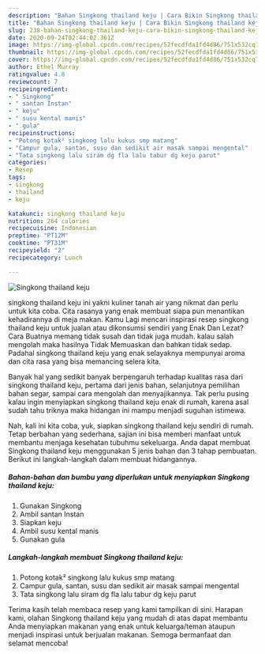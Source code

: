 ```yaml
---
description: "Bahan Singkong thailand keju | Cara Bikin Singkong thailand keju Yang Enak Dan Mudah"
title: "Bahan Singkong thailand keju | Cara Bikin Singkong thailand keju Yang Enak Dan Mudah"
slug: 238-bahan-singkong-thailand-keju-cara-bikin-singkong-thailand-keju-yang-enak-dan-mudah
date: 2020-09-24T02:44:02.361Z
image: https://img-global.cpcdn.com/recipes/52fecdfda1fd4d86/751x532cq70/singkong-thailand-keju-foto-resep-utama.jpg
thumbnail: https://img-global.cpcdn.com/recipes/52fecdfda1fd4d86/751x532cq70/singkong-thailand-keju-foto-resep-utama.jpg
cover: https://img-global.cpcdn.com/recipes/52fecdfda1fd4d86/751x532cq70/singkong-thailand-keju-foto-resep-utama.jpg
author: Ethel Murray
ratingvalue: 4.8
reviewcount: 7
recipeingredient:
- " Singkong"
- " santan Instan"
- " keju"
- " susu kental manis"
- " gula"
recipeinstructions:
- "Potong kotak² singkong lalu kukus smp matang"
- "Campur gula, santan, susu dan sedikit air masak sampai mengental"
- "Tata singkong lalu siram dg fla lalu tabur dg keju parut"
categories:
- Resep
tags:
- singkong
- thailand
- keju

katakunci: singkong thailand keju 
nutrition: 264 calories
recipecuisine: Indonesian
preptime: "PT12M"
cooktime: "PT31M"
recipeyield: "2"
recipecategory: Lunch

---
```



![Singkong thailand keju](https://img-global.cpcdn.com/recipes/52fecdfda1fd4d86/751x532cq70/singkong-thailand-keju-foto-resep-utama.jpg)


singkong thailand keju ini yakni kuliner tanah air yang nikmat dan perlu untuk kita coba. Cita rasanya yang enak membuat siapa pun menantikan kehadirannya di meja makan.
Kamu Lagi mencari inspirasi resep singkong thailand keju untuk jualan atau dikonsumsi sendiri yang Enak Dan Lezat? Cara Buatnya memang tidak susah dan tidak juga mudah. kalau salah mengolah maka hasilnya Tidak Memuaskan dan bahkan tidak sedap. Padahal singkong thailand keju yang enak selayaknya mempunyai aroma dan cita rasa yang bisa memancing selera kita.

Banyak hal yang sedikit banyak berpengaruh terhadap kualitas rasa dari singkong thailand keju, pertama dari jenis bahan, selanjutnya pemilihan bahan segar, sampai cara mengolah dan menyajikannya. Tak perlu pusing kalau ingin menyiapkan singkong thailand keju enak di rumah, karena asal sudah tahu triknya maka hidangan ini mampu menjadi suguhan istimewa.




Nah, kali ini kita coba, yuk, siapkan singkong thailand keju sendiri di rumah. Tetap berbahan yang sederhana, sajian ini bisa memberi manfaat untuk membantu menjaga kesehatan tubuhmu sekeluarga. Anda dapat membuat Singkong thailand keju menggunakan 5 jenis bahan dan 3 tahap pembuatan. Berikut ini langkah-langkah dalam membuat hidangannya.

<!--inarticleads1-->

##### Bahan-bahan dan bumbu yang diperlukan untuk menyiapkan Singkong thailand keju:

1. Gunakan  Singkong
1. Ambil  santan Instan
1. Siapkan  keju
1. Ambil  susu kental manis
1. Gunakan  gula




<!--inarticleads2-->

##### Langkah-langkah membuat Singkong thailand keju:

1. Potong kotak² singkong lalu kukus smp matang
1. Campur gula, santan, susu dan sedikit air masak sampai mengental
1. Tata singkong lalu siram dg fla lalu tabur dg keju parut




Terima kasih telah membaca resep yang kami tampilkan di sini. Harapan kami, olahan Singkong thailand keju yang mudah di atas dapat membantu Anda menyiapkan makanan yang enak untuk keluarga/teman ataupun menjadi inspirasi untuk berjualan makanan. Semoga bermanfaat dan selamat mencoba!
